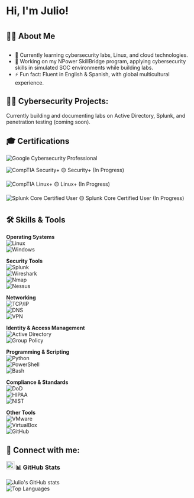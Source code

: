 <h1>Hi, I'm Julio!<h1></h1>


<h2>👨‍💻 About Me  <h2></h2>

- 🌱 Currently learning cybersecurity labs, Linux, and cloud technologies.  
- 🔭 Working on my NPower SkillBridge program, applying cybersecurity skills in simulated SOC environments while building labs.  
- ⚡ Fun fact: Fluent in English & Spanish, with global multicultural experience.

<h2>👨‍💻 Cybersecurity Projects:</h2>

Currently building and documenting labs on Active Directory, Splunk, and penetration testing (coming soon).
 
<h2> 🎓 Certifications</h2>

![Google Cybersecurity Professional](https://img.shields.io/badge/Google-Cybersecurity%20Professional-4285F4?style=for-the-badge&logo=google&logoColor=white)  

![CompTIA Security+](https://img.shields.io/badge/CompTIA-Security%2B-EA1D25?style=for-the-badge&logo=comptia&logoColor=white)  🟡 Security+ (In Progress)

![CompTIA Linux+](https://img.shields.io/badge/CompTIA-Linux%2B-333333?style=for-the-badge&logo=linux&logoColor=white)  🟡 Linux+ (In Progress)

![Splunk Core Certified User](https://img.shields.io/badge/Splunk-Core%20Certified%20User-000000?style=for-the-badge&logo=splunk&logoColor=white)  🟡 Splunk Core Certified User (In Progress)

<h2> 🛠️ Skills & Tools</h2>

**Operating Systems**  
![Linux](https://img.shields.io/badge/Linux-FCC624?style=for-the-badge&logo=linux&logoColor=black)  
![Windows](https://img.shields.io/badge/Windows-0078D6?style=for-the-badge&logo=windows&logoColor=white)  

**Security Tools**  
![Splunk](https://img.shields.io/badge/Splunk-000000?style=for-the-badge&logo=splunk&logoColor=white)  
![Wireshark](https://img.shields.io/badge/Wireshark-1679A7?style=for-the-badge&logo=wireshark&logoColor=white)  
![Nmap](https://img.shields.io/badge/Nmap-2C2C2C?style=for-the-badge&logo=nmap&logoColor=white)  
![Nessus](https://img.shields.io/badge/Nessus-00B7C3?style=for-the-badge&logo=tenable&logoColor=white)  

**Networking**  
![TCP/IP](https://img.shields.io/badge/TCP%2FIP-FF6F00?style=for-the-badge)  
![DNS](https://img.shields.io/badge/DNS-4285F4?style=for-the-badge)  
![VPN](https://img.shields.io/badge/VPN-2E8B57?style=for-the-badge)  

**Identity & Access Management**  
![Active Directory](https://img.shields.io/badge/Active%20Directory-003366?style=for-the-badge&logo=microsoft&logoColor=white)  
![Group Policy](https://img.shields.io/badge/Group%20Policy-008272?style=for-the-badge&logo=microsoft&logoColor=white)  

**Programming & Scripting**  
![Python](https://img.shields.io/badge/Python-3776AB?style=for-the-badge&logo=python&logoColor=white)  
![PowerShell](https://img.shields.io/badge/PowerShell-5391FE?style=for-the-badge&logo=powershell&logoColor=white)  
![Bash](https://img.shields.io/badge/Bash-4EAA25?style=for-the-badge&logo=gnu-bash&logoColor=white)  

**Compliance & Standards**  
![DoD](https://img.shields.io/badge/DoD%20Cybersecurity-003366?style=for-the-badge)  
![HIPAA](https://img.shields.io/badge/HIPAA-6D83F2?style=for-the-badge)  
![NIST](https://img.shields.io/badge/NIST-000000?style=for-the-badge)  

**Other Tools**  
![VMware](https://img.shields.io/badge/VMware-607078?style=for-the-badge&logo=vmware&logoColor=white)  
![VirtualBox](https://img.shields.io/badge/VirtualBox-183A61?style=for-the-badge&logo=virtualbox&logoColor=white)  
![GitHub](https://img.shields.io/badge/GitHub-181717?style=for-the-badge&logo=github&logoColor=white)  

<h2> 🤳 Connect with me:</h2>

[<img align="left" alt="JoshMadakor | LinkedIn" width="22px" src="https://cdn.jsdelivr.net/npm/simple-icons@v3/icons/linkedin.svg" />][linkedin]

[linkedin]: https://linkedin.com/in/juliochicas

### 📊 GitHub Stats  

![Julio's GitHub stats](https://github-readme-stats.vercel.app/api?username=Cyber-Gunny&show_icons=true&theme=dark)  
![Top Languages](https://github-readme-stats.vercel.app/api/top-langs/?username=Cyber-Gunny&layout=compact&theme=dark)  

